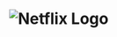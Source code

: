 # ![Netflix Logo](https://user-images.githubusercontent.com/69746654/134767841-7b543c4e-47d7-4fac-9a7d-6fa43ac9b0e2.png)
